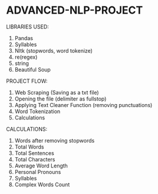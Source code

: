 # ADVANCED-NLP-PROJECT

LIBRARIES USED:
1. Pandas
2. Syllables
3. Nltk (stopwords, word tokenize)
4. re(regex)
5. string
6. Beautiful Soup

PROJECT FLOW:
1. Web Scraping (Saving as a txt file)
2. Opening the file (delimiter as fullstop)
3. Applying Text Cleaner Function (removing punctuations)
4. Word Tokenization
5. Calculations

CALCULATIONS:
1. Words after removing stopwords
2. Total Words
3. Total Sentences
4. Total Characters
5. Average Word Length
6. Personal Pronouns
7. Syllables
8. Complex Words Count
